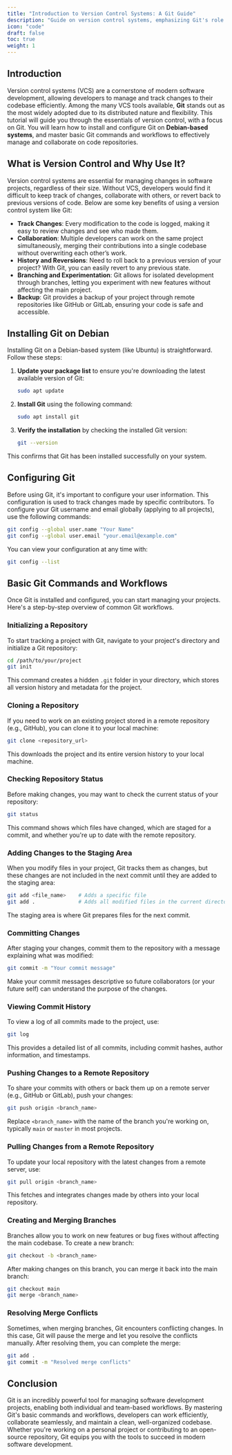```yaml
---
title: "Introduction to Version Control Systems: A Git Guide"
description: "Guide on version control systems, emphasizing Git's role in modern software development. Includes installation and configuration steps for Debian-based systems, as well as a detailed overview of essential Git commands and workflows."
icon: "code"
draft: false
toc: true
weight: 1
---
```


## Introduction

Version control systems (VCS) are a cornerstone of modern software development, allowing developers to manage and track changes to their codebase efficiently. Among the many VCS tools available, **Git** stands out as the most widely adopted due to its distributed nature and flexibility. This tutorial will guide you through the essentials of version control, with a focus on Git. You will learn how to install and configure Git on **Debian-based systems**, and master basic Git commands and workflows to effectively manage and collaborate on code repositories.

## What is Version Control and Why Use It?

Version control systems are essential for managing changes in software projects, regardless of their size. Without VCS, developers would find it difficult to keep track of changes, collaborate with others, or revert back to previous versions of code. Below are some key benefits of using a version control system like Git:

- **Track Changes**: Every modification to the code is logged, making it easy to review changes and see who made them.
- **Collaboration**: Multiple developers can work on the same project simultaneously, merging their contributions into a single codebase without overwriting each other’s work.
- **History and Reversions**: Need to roll back to a previous version of your project? With Git, you can easily revert to any previous state.
- **Branching and Experimentation**: Git allows for isolated development through branches, letting you experiment with new features without affecting the main project.
- **Backup**: Git provides a backup of your project through remote repositories like GitHub or GitLab, ensuring your code is safe and accessible.

## Installing Git on Debian

Installing Git on a Debian-based system (like Ubuntu) is straightforward. Follow these steps:

1. **Update your package list** to ensure you're downloading the latest available version of Git:

    ```bash
    sudo apt update
    ```

2. **Install Git** using the following command:

    ```bash
    sudo apt install git
    ```

3. **Verify the installation** by checking the installed Git version:

    ```bash
    git --version
    ```

This confirms that Git has been installed successfully on your system.

## Configuring Git

Before using Git, it's important to configure your user information. This configuration is used to track changes made by specific contributors. To configure your Git username and email globally (applying to all projects), use the following commands:

```bash
git config --global user.name "Your Name"
git config --global user.email "your.email@example.com"
```

You can view your configuration at any time with:

```bash
git config --list
```

## Basic Git Commands and Workflows

Once Git is installed and configured, you can start managing your projects. Here's a step-by-step overview of common Git workflows.

### Initializing a Repository

To start tracking a project with Git, navigate to your project's directory and initialize a Git repository:

```bash
cd /path/to/your/project
git init
```

This command creates a hidden `.git` folder in your directory, which stores all version history and metadata for the project.

### Cloning a Repository

If you need to work on an existing project stored in a remote repository (e.g., GitHub), you can clone it to your local machine:

```bash
git clone <repository_url>
```

This downloads the project and its entire version history to your local machine.

### Checking Repository Status

Before making changes, you may want to check the current status of your repository:

```bash
git status
```

This command shows which files have changed, which are staged for a commit, and whether you're up to date with the remote repository.

### Adding Changes to the Staging Area

When you modify files in your project, Git tracks them as changes, but these changes are not included in the next commit until they are added to the staging area:

```bash
git add <file_name>    # Adds a specific file
git add .              # Adds all modified files in the current directory
```

The staging area is where Git prepares files for the next commit.

### Committing Changes

After staging your changes, commit them to the repository with a message explaining what was modified:

```bash
git commit -m "Your commit message"
```

Make your commit messages descriptive so future collaborators (or your future self) can understand the purpose of the changes.

### Viewing Commit History

To view a log of all commits made to the project, use:

```bash
git log
```

This provides a detailed list of all commits, including commit hashes, author information, and timestamps.

### Pushing Changes to a Remote Repository

To share your commits with others or back them up on a remote server (e.g., GitHub or GitLab), push your changes:

```bash
git push origin <branch_name>
```

Replace `<branch_name>` with the name of the branch you're working on, typically `main` or `master` in most projects.

### Pulling Changes from a Remote Repository

To update your local repository with the latest changes from a remote server, use:

```bash
git pull origin <branch_name>
```

This fetches and integrates changes made by others into your local repository.

### Creating and Merging Branches

Branches allow you to work on new features or bug fixes without affecting the main codebase. To create a new branch:

```bash
git checkout -b <branch_name>
```

After making changes on this branch, you can merge it back into the main branch:

```bash
git checkout main
git merge <branch_name>
```

### Resolving Merge Conflicts

Sometimes, when merging branches, Git encounters conflicting changes. In this case, Git will pause the merge and let you resolve the conflicts manually. After resolving them, you can complete the merge:

```bash
git add .
git commit -m "Resolved merge conflicts"
```

## Conclusion

Git is an incredibly powerful tool for managing software development projects, enabling both individual and team-based workflows. By mastering Git's basic commands and workflows, developers can work efficiently, collaborate seamlessly, and maintain a clean, well-organized codebase. Whether you're working on a personal project or contributing to an open-source repository, Git equips you with the tools to succeed in modern software development.